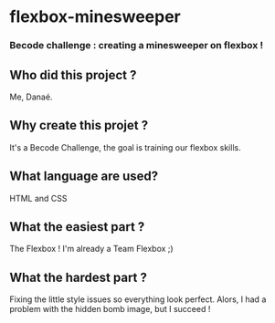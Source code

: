 # flexbox-minesweeper
### Becode challenge : creating a minesweeper on flexbox !

## **Who did this project ?**
Me, Danaé.

## **Why create this projet ?**

It's a Becode Challenge, the goal is training our flexbox skills.

## **What language are used?**

HTML and CSS

## **What the easiest part ?**

The Flexbox ! I'm already a Team Flexbox ;)

## **What the hardest part ?**

Fixing the little style issues so everything look perfect. Alors, I had a problem with the hidden bomb image, but I succeed !
